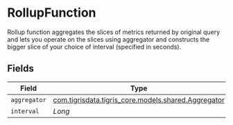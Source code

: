 # RollupFunction

Rollup function aggregates the slices of metrics returned by original query and lets you operate on the slices using aggregator and constructs the bigger slice of your choice of interval (specified in seconds).


## Fields

| Field                                                                                    | Type                                                                                     | Required                                                                                 | Description                                                                              |
| ---------------------------------------------------------------------------------------- | ---------------------------------------------------------------------------------------- | ---------------------------------------------------------------------------------------- | ---------------------------------------------------------------------------------------- |
| `aggregator`                                                                             | [com.tigrisdata.tigris_core.models.shared.Aggregator](../../models/shared/Aggregator.md) | :heavy_minus_sign:                                                                       | N/A                                                                                      |
| `interval`                                                                               | *Long*                                                                                   | :heavy_minus_sign:                                                                       | N/A                                                                                      |